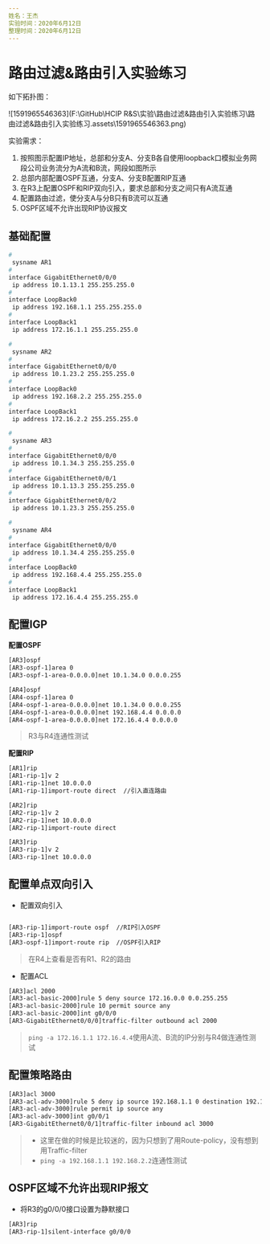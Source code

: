 ```yaml
---
姓名：王杰
实验时间：2020年6月12日
整理时间：2020年6月12日
---
```


# 路由过滤&路由引入实验练习

如下拓扑图：

![1591965546363](F:\GitHub\HCIP R&S\实验\路由过滤&路由引入实验练习\路由过滤&路由引入实验练习.assets\1591965546363.png)

实验需求：

1. 按照图示配置IP地址，总部和分支A、分支B各自使用loopback口模拟业务网段公司业务流分为A流和B流，网段如图所示
2. 总部内部配置OSPF互通，分支A、分支B配置RIP互通
3. 在R3上配置OSPF和RIP双向引入，要求总部和分支之间只有A流互通
4. 配置路由过滤，使分支A与分B只有B流可以互通
5. OSPF区域不允许出现RIP协议报文

## 基础配置

```bash
#
 sysname AR1
#
interface GigabitEthernet0/0/0
 ip address 10.1.13.1 255.255.255.0 
#
interface LoopBack0
 ip address 192.168.1.1 255.255.255.0 
#
interface LoopBack1
 ip address 172.16.1.1 255.255.255.0 
```

```bash
#
 sysname AR2
#
interface GigabitEthernet0/0/0
 ip address 10.1.23.2 255.255.255.0 
#
interface LoopBack0
 ip address 192.168.2.2 255.255.255.0 
#
interface LoopBack1
 ip address 172.16.2.2 255.255.255.0 
```

```bash
#
 sysname AR3
#
interface GigabitEthernet0/0/0
 ip address 10.1.34.3 255.255.255.0 
#
interface GigabitEthernet0/0/1
 ip address 10.1.13.3 255.255.255.0 
#
interface GigabitEthernet0/0/2
 ip address 10.1.23.3 255.255.255.0 
```

```bash
#
 sysname AR4
#
interface GigabitEthernet0/0/0
 ip address 10.1.34.4 255.255.255.0 
#
interface LoopBack0
 ip address 192.168.4.4 255.255.255.0 
#
interface LoopBack1
 ip address 172.16.4.4 255.255.255.0 
```

## 配置IGP

**配置OSPF**

```bash
[AR3]ospf
[AR3-ospf-1]area 0
[AR3-ospf-1-area-0.0.0.0]net 10.1.34.0 0.0.0.255
```

```bash
[AR4]ospf
[AR4-ospf-1]area 0
[AR4-ospf-1-area-0.0.0.0]net 10.1.34.0 0.0.0.255
[AR4-ospf-1-area-0.0.0.0]net 192.168.4.4 0.0.0.0
[AR4-ospf-1-area-0.0.0.0]net 172.16.4.4 0.0.0.0
```

> R3与R4连通性测试

**配置RIP**

```bash
[AR1]rip
[AR1-rip-1]v 2
[AR1-rip-1]net 10.0.0.0
[AR1-rip-1]import-route direct  //引入直连路由
```

```bash
[AR2]rip 
[AR2-rip-1]v 2
[AR2-rip-1]net 10.0.0.0
[AR2-rip-1]import-route direct 
```

```bash
[AR3]rip
[AR3-rip-1]v 2
[AR3-rip-1]net 10.0.0.0
```

## 配置单点双向引入

- 配置双向引入

```bash

[AR3-rip-1]import-route ospf  //RIP引入OSPF
[AR3-rip-1]ospf
[AR3-ospf-1]import-route rip  //OSPF引入RIP
```

> 在R4上查看是否有R1、R2的路由

- 配置ACL

```bash
[AR3]acl 2000                       
[AR3-acl-basic-2000]rule 5 deny source 172.16.0.0 0.0.255.255
[AR3-acl-basic-2000]rule 10 permit source any
[AR3-acl-basic-2000]int g0/0/0
[AR3-GigabitEthernet0/0/0]traffic-filter outbound acl 2000
```

> `ping -a 172.16.1.1 172.16.4.4`使用A流、B流的IP分别与R4做连通性测试

## 配置策略路由

```bash
[AR3]acl 3000 
[AR3-acl-adv-3000]rule 5 deny ip source 192.168.1.1 0 destination 192.168.2.2 0
[AR3-acl-adv-3000]rule permit ip source any 
[AR3-acl-adv-3000]int g0/0/1
[AR3-GigabitEthernet0/0/1]traffic-filter inbound acl 3000
```

> - 这里在做的时候是比较迷的，因为只想到了用Route-policy，没有想到用Traffic-filter
> - `ping -a 192.168.1.1 192.168.2.2`连通性测试

## OSPF区域不允许出现RIP报文

- 将R3的g0/0/0接口设置为静默接口

```bash
[AR3]rip
[AR3-rip-1]silent-interface g0/0/0
```